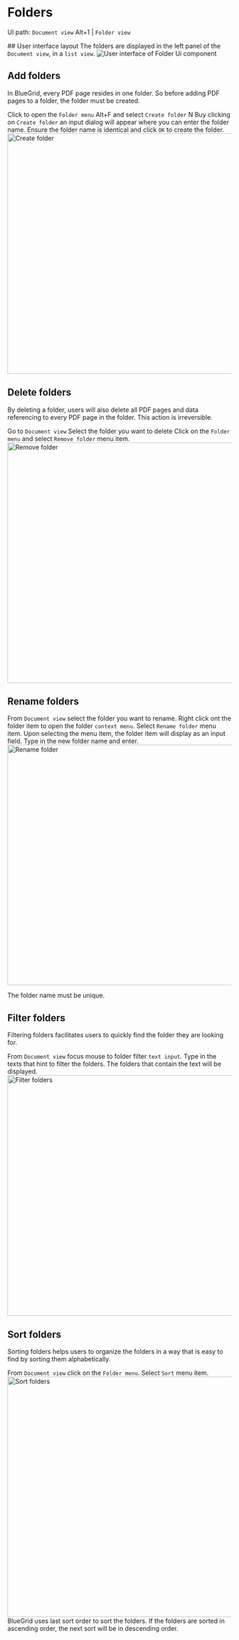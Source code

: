 # Folders
<tldr>
    <p>UI path: <ui-path><code>Document view</code> <shortcut>Alt+1</shortcut> | <code>Folder view</code></ui-path></p>
</tldr>
## User interface layout
The folders are displayed in the left panel of the <code>Document view</code>, in a <code>list view</code>. 
<img src="folder_ui.png" alt="User interface of Folder Ui component"/>


## Add folders
<procedure  >
<p>
In BlueGrid, every PDF page resides in one folder. So before adding PDF pages to a folder, the folder must be created.
</p>
<step>
Click to open the <code>Folder menu</code> <shortcut>Alt+F</shortcut> and select <code>Create folder</code> <shortcut>N</shortcut>
</step>
<step>
Buy clicking on <code>Create folder</code> an input dialog will appear where you can enter the folder name.
</step>
<step>
Ensure the folder name is identical and click <code>OK</code> to create the folder.
</step>
<img src="create_folder.png" alt="Create folder" width="540"/>
</procedure>

## Delete folders
<procedure  >
<warning>
    <p>
        By deleting a folder, users will also delete all PDF pages and data referencing to every PDF page in the folder. This action is irreversible.
    </p>
</warning>
<step>
Go to <code>Document view</code>
</step>
<step>
Select the folder you want to delete
</step>
<step>
Click on the <code>Folder menu</code> and select <code>Remove folder</code> menu item.
</step>
<img src="remove_folder.png" alt="Remove folder" width="540"/>

</procedure>

## Rename folders
<procedure >
<step>
From <code>Document view</code> select the folder you want to rename.
</step>
<step>
Right click ont the folder item to open the folder <code>context menu</code>.
</step>
<step>
Select <code>Rename folder</code> menu item.
</step>
<step>
Upon selecting the menu item, the folder item will display as an input field. Type in the new folder name and enter.
</step>
<img src="rename_folder.png" alt="Rename folder" width="540"/>
<note>
    <p>
        The folder name must be unique.
    </p>
</note>
</procedure>

## Filter folders
<procedure >
<p>
Filtering folders facilitates users to quickly find the folder they are looking for.
</p>
<step>
    From <code>Document view</code> focus mouse to folder filter <code>text input</code>.
</step>
<step>
    Type in the texts that hint to filter the folders. The folders that contain the text will be displayed.
</step>

<img src="filter_folder.png" alt="Filter folders" width="540"/>
</procedure>

## Sort folders
<procedure >
<p>
Sorting folders helps users to organize the folders in a way that is easy to find by sorting them alphabetically.
</p>
<step>
    From <code>Document view</code> click on the <code>Folder menu</code>.
</step>
<step>
    Select <code>Sort</code> menu item.
</step>
    
<img src="sort_folder.png" alt="Sort folders" width="540"/>
<tip>
    BlueGrid uses last sort order to sort the folders. If the folders are sorted in ascending order, the next sort will be in descending order. 
</tip>
</procedure>
